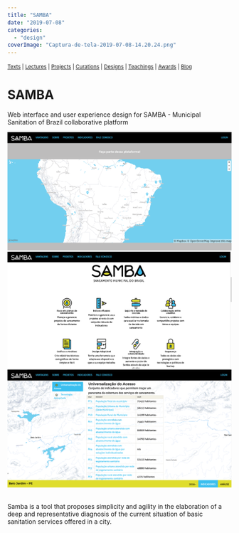 ```yaml
---
title: "SAMBA"
date: "2019-07-08"
categories: 
  - "design"
coverImage: "Captura-de-tela-2019-07-08-14.20.24.png"
---
```


<small>[Texts](../texts.html) | [Lectures](../lectures.html) | [Projects](../projects.html) | [Curations](../curation.html) | [Designs](../designs.html) | [Teachings](../teachings.html) | [Awards](../awards.html) | <a href="https://readruiz.medium.com/" target="_blank">Blog</a></small>

# SAMBA

Web interface and user experience design for SAMBA - Municipal Sanitation of Brazil collaborative platform

<img src="images/Captura-de-tela-2019-07-08-14.20.40.png" alt="" />
    
<img src="images/Captura-de-tela-2019-07-08-14.20.24.png" alt="" />
    
<img src="images/Captura-de-tela-2019-07-08-14.22.04.png" alt="" />
    
<img src="images/Captura-de-tela-2019-07-08-14.22.35-1024x532.png" alt="" />
    

Samba is a tool that proposes simplicity and agility in the elaboration of a deep and representative diagnosis of the current situation of basic sanitation services offered in a city.
